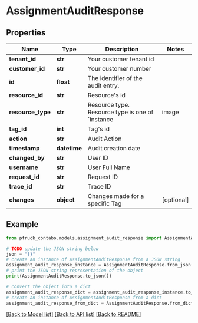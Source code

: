 # AssignmentAuditResponse


## Properties

Name | Type | Description | Notes
------------ | ------------- | ------------- | -------------
**tenant_id** | **str** | Your customer tenant id | 
**customer_id** | **str** | Your customer number | 
**id** | **float** | The identifier of the audit entry. | 
**resource_id** | **str** | Resource&#39;s id | 
**resource_type** | **str** | Resource type. Resource type is one of &#x60;instance|image|object-storage&#x60;. | 
**tag_id** | **int** | Tag&#39;s id | 
**action** | **str** | Audit Action | 
**timestamp** | **datetime** | Audit creation date | 
**changed_by** | **str** | User ID | 
**username** | **str** | User Full Name | 
**request_id** | **str** | Request ID | 
**trace_id** | **str** | Trace ID | 
**changes** | **object** | Changes made for a specific Tag | [optional] 

## Example

```python
from pfruck_contabo.models.assignment_audit_response import AssignmentAuditResponse

# TODO update the JSON string below
json = "{}"
# create an instance of AssignmentAuditResponse from a JSON string
assignment_audit_response_instance = AssignmentAuditResponse.from_json(json)
# print the JSON string representation of the object
print(AssignmentAuditResponse.to_json())

# convert the object into a dict
assignment_audit_response_dict = assignment_audit_response_instance.to_dict()
# create an instance of AssignmentAuditResponse from a dict
assignment_audit_response_from_dict = AssignmentAuditResponse.from_dict(assignment_audit_response_dict)
```
[[Back to Model list]](../README.md#documentation-for-models) [[Back to API list]](../README.md#documentation-for-api-endpoints) [[Back to README]](../README.md)


